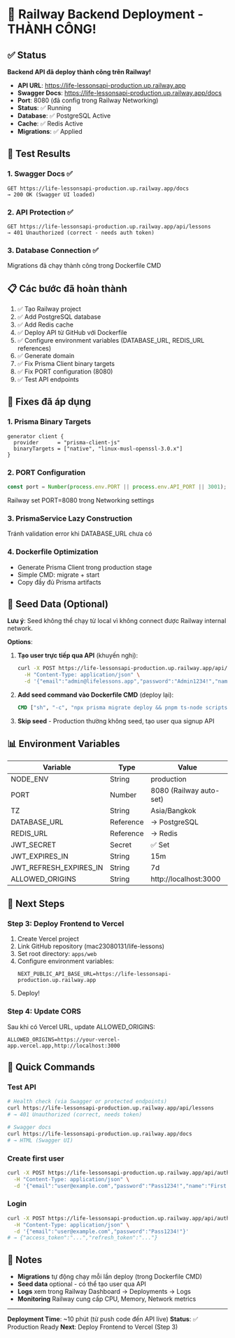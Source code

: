 # 🎉 Railway Backend Deployment - THÀNH CÔNG!

## ✅ Status

**Backend API đã deploy thành công trên Railway!**

- **API URL**: https://life-lessonsapi-production.up.railway.app
- **Swagger Docs**: https://life-lessonsapi-production.up.railway.app/docs
- **Port**: 8080 (đã config trong Railway Networking)
- **Status**: ✅ Running
- **Database**: ✅ PostgreSQL Active
- **Cache**: ✅ Redis Active
- **Migrations**: ✅ Applied

## 🧪 Test Results

### 1. Swagger Docs ✅
```
GET https://life-lessonsapi-production.up.railway.app/docs
→ 200 OK (Swagger UI loaded)
```

### 2. API Protection ✅
```
GET https://life-lessonsapi-production.up.railway.app/api/lessons
→ 401 Unauthorized (correct - needs auth token)
```

### 3. Database Connection ✅
Migrations đã chạy thành công trong Dockerfile CMD

## 📋 Các bước đã hoàn thành

1. ✅ Tạo Railway project
2. ✅ Add PostgreSQL database
3. ✅ Add Redis cache
4. ✅ Deploy API từ GitHub với Dockerfile
5. ✅ Configure environment variables (DATABASE_URL, REDIS_URL references)
6. ✅ Generate domain
7. ✅ Fix Prisma Client binary targets
8. ✅ Fix PORT configuration (8080)
9. ✅ Test API endpoints

## 🔧 Fixes đã áp dụng

### 1. Prisma Binary Targets
```prisma
generator client {
  provider      = "prisma-client-js"
  binaryTargets = ["native", "linux-musl-openssl-3.0.x"]
}
```

### 2. PORT Configuration
```typescript
const port = Number(process.env.PORT || process.env.API_PORT || 3001);
```
Railway set PORT=8080 trong Networking settings

### 3. PrismaService Lazy Construction
Tránh validation error khi DATABASE_URL chưa có

### 4. Dockerfile Optimization
- Generate Prisma Client trong production stage
- Simple CMD: migrate + start
- Copy đầy đủ Prisma artifacts

## 🌱 Seed Data (Optional)

**Lưu ý**: Seed không thể chạy từ local vì không connect được Railway internal network.

**Options**:
1. **Tạo user trực tiếp qua API** (khuyến nghị):
   ```bash
   curl -X POST https://life-lessonsapi-production.up.railway.app/api/auth/signup \
     -H "Content-Type: application/json" \
     -d '{"email":"admin@lifelessons.app","password":"Admin1234!","name":"Admin"}'
   ```

2. **Add seed command vào Dockerfile CMD** (deploy lại):
   ```dockerfile
   CMD ["sh", "-c", "npx prisma migrate deploy && pnpm ts-node scripts/seed.ts && node dist/main.js"]
   ```

3. **Skip seed** - Production thường không seed, tạo user qua signup API

## 📊 Environment Variables

| Variable | Type | Value |
|----------|------|-------|
| NODE_ENV | String | production |
| PORT | Number | 8080 (Railway auto-set) |
| TZ | String | Asia/Bangkok |
| DATABASE_URL | Reference | → PostgreSQL |
| REDIS_URL | Reference | → Redis |
| JWT_SECRET | Secret | ✅ Set |
| JWT_EXPIRES_IN | String | 15m |
| JWT_REFRESH_EXPIRES_IN | String | 7d |
| ALLOWED_ORIGINS | String | http://localhost:3000 |

## 🚀 Next Steps

### Step 3: Deploy Frontend to Vercel

1. Create Vercel project
2. Link GitHub repository (mac23080131/life-lessons)
3. Set root directory: `apps/web`
4. Configure environment variables:
   ```
   NEXT_PUBLIC_API_BASE_URL=https://life-lessonsapi-production.up.railway.app
   ```
5. Deploy!

### Step 4: Update CORS

Sau khi có Vercel URL, update ALLOWED_ORIGINS:
```
ALLOWED_ORIGINS=https://your-vercel-app.vercel.app,http://localhost:3000
```

## 🎯 Quick Commands

### Test API
```bash
# Health check (via Swagger or protected endpoints)
curl https://life-lessonsapi-production.up.railway.app/api/lessons
# → 401 Unauthorized (correct, needs token)

# Swagger docs
curl https://life-lessonsapi-production.up.railway.app/docs
# → HTML (Swagger UI)
```

### Create first user
```bash
curl -X POST https://life-lessonsapi-production.up.railway.app/api/auth/signup \
  -H "Content-Type: application/json" \
  -d '{"email":"user@example.com","password":"Pass1234!","name":"First User"}'
```

### Login
```bash
curl -X POST https://life-lessonsapi-production.up.railway.app/api/auth/login \
  -H "Content-Type: application/json" \
  -d '{"email":"user@example.com","password":"Pass1234!"}'
# → {"access_token":"...","refresh_token":"..."}
```

## 📝 Notes

- **Migrations** tự động chạy mỗi lần deploy (trong Dockerfile CMD)
- **Seed data** optional - có thể tạo user qua API
- **Logs** xem trong Railway Dashboard → Deployments → Logs
- **Monitoring** Railway cung cấp CPU, Memory, Network metrics

---

**Deployment Time**: ~10 phút (từ push code đến API live)
**Status**: ✅ Production Ready
**Next**: Deploy Frontend to Vercel (Step 3)
